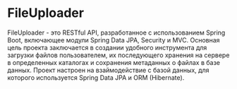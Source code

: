# FileUploader

FileUploader - это RESTful API, разработанное с использованием Spring Boot, включающее модули Spring Data JPA, Security и MVC. Основная цель проекта заключается в создании удобного инструмента для загрузки файлов пользователем, их последующего хранения на сервере в определенных каталогах и сохранения метаданных о файлах в базе данных. Проект настроен на взаймодействие с базой данных, для которого используется Spring Data JPA и ORM (Hibernate). 
